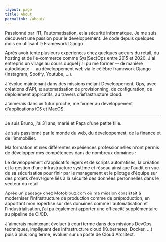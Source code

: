 ```yaml
---
layout: page
title: About
permalink: /about/
---
```


Passionné par l'IT, l'automatisation, et la sécurité informatique. Je me suis découvert une passion pour le developpement. Je code depuis quelques mois en utilisant le Framework Django.

Après avoir tenté plusieurs experiences chez quelques acteurs du retail, du hosting et de l'e-commerce comme Sys(Sec)Ops entre 2015 et 2020. J'ai entrepris un virage au cours duquel j'ai pu me former -- de manière autodidacte -- au développement web via le célèbre framework Django (Instagram, Spotify, Youtube, ...).

J'évolue maintenant dans des missions mèlant Developpement, Ops, avec créations d'API, et automatisation de provisionning, de configuration, de déploiement applicatifs, au travers d'infrastructure cloud.

J'aimerais dans un futur proche, me former au developpement d'applications iOS et MacOS.

-----------------------

Je suis Bruno, j'ai 31 ans, marié et Papa d'une petite fille.

Je suis passionné par le monde du web, du développement, de la finance et de l'immobilier.

Ma formation et mes différentes expériences professionnelles m’ont permis de développer mes compétences dans de nombreux domaines :

Le developpement d'applicatifs légers et de scripts automatisés, la création et la gestion d'une infrastructure système et réseau ainsi que l'audit en vue de sa sécurisation pour finir par le management et le pilotage d'équipe sur des projets d'envergure liés à la sécurité des données personnelles dans le secteur du retail.

Après un passage chez Motoblouz.com où ma mission consistait à moderniser l'infrastructure de production comme de préproduction, en apportant mon expertise sur des domaines comme l'automatisation et l'industrialisation, j'ai pu également apporter une efficacité supplémentaire au pipeline de CI/CD.

J'aimerais maintenant évoluer à court terme dans des missions DevOps techniques, impliquant des infrastructure cloud (Kubernetes, Docker, ...) puis à plus long terme, évoluer sur un poste de Cloud Architect.